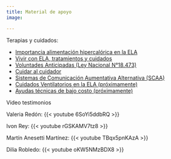 ```yaml
---
title: Material de apoyo
image:

---
```

<p class="f4 b lh-title mb2 primary pt4">Terapias y cuidados:</p>

- [Importancia alimentación hipercalórica en la ELA][1]
- [Vivir con ELA, tratamientos y cuidados][2]
- [Voluntades Anticipadas (Ley Nacional N°18.473)][3]
- [Cuidar al cuidador][4]
- [Sistemas de Comunicación Aumentativa Alternativa (SCAA)][5]
- [Cuidados Ventilatorios en la ELA (próximamente)][6]
- [Ayudas técnicas de bajo costo (próximamente)][7]

[1]: /info-alimentacion-hiperc
[2]: /info-vivir-con-ela
[3]: /info-voluntades-anticipadas
[4]: /info-cuidado-cuidadores
[5]: /info-scaa
[6]: /info-cuidados-ventilatorios
[7]: /info-ayudas-bajo-costos



<p class="f4 b lh-title mb2 primary pt4">Video testimonios</p>

Valeria Redón:
{{< youtube 6SoYi5ddbRQ >}}


Ivon Rey:
{{< youtube rGSKAMV7tz8 >}}


Martín Anesetti Martínez:
{{< youtube TBqx5pnKAzA >}}


Dilia Robledo:
{{< youtube oKW5NMzBDX8 >}}
